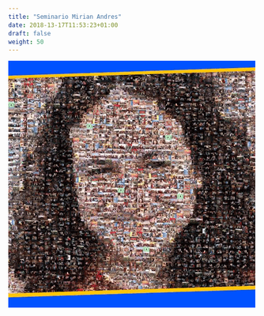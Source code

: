 ```yaml
---
title: "Seminario Mirian Andres"
date: 2018-13-17T11:53:23+01:00
draft: false
weight: 50
---
```

<a href="https://seminariomirianandres.unirioja.es">![Seminario Mirian Andres](/img/mirianandres.png)</a>

<div class="social">
  <a href="seminariomirianandres+subscribe@googlegroups.com">
    <i class="fa fa-gmail"></i>
  </a>
</div>
